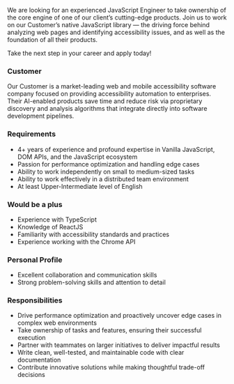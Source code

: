We are looking for an experienced JavaScript Engineer to take ownership of the
core engine of one of our client’s cutting-edge products. Join us to work on
our Customer’s native JavaScript library — the driving force behind analyzing
web pages and identifying accessibility issues, and as well as the foundation
of all their products.

Take the next step in your career and apply today!

### Customer

Our Customer is a market-leading web and mobile accessibility software company
focused on providing accessibility automation to enterprises. Their AI-enabled
products save time and reduce risk via proprietary discovery and analysis
algorithms that integrate directly into software development pipelines.

### Requirements

  * 4+ years of experience and profound expertise in Vanilla JavaScript, DOM APIs, and the JavaScript ecosystem
  * Passion for performance optimization and handling edge cases
  * Ability to work independently on small to medium-sized tasks
  * Ability to work effectively in a distributed team environment
  * At least Upper-Intermediate level of English

### Would be a plus

  * Experience with TypeScript
  * Knowledge of ReactJS
  * Familiarity with accessibility standards and practices
  * Experience working with the Chrome API

### Personal Profile

  * Excellent collaboration and communication skills
  * Strong problem-solving skills and attention to detail

### Responsibilities

  * Drive performance optimization and proactively uncover edge cases in complex web environments
  * Take ownership of tasks and features, ensuring their successful execution
  * Partner with teammates on larger initiatives to deliver impactful results
  * Write clean, well-tested, and maintainable code with clear documentation
  * Contribute innovative solutions while making thoughtful trade-off decisions